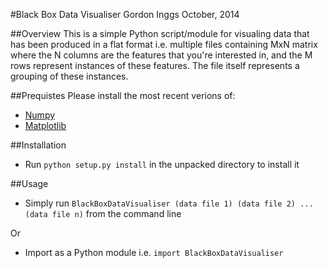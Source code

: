 #Black Box Data Visualiser
Gordon Inggs
October, 2014

##Overview
This is a simple Python script/module for visualing data that has been produced in a flat format i.e. multiple files containing MxN matrix where the N columns are the features that you're interested in, and the M rows represent instances of these features. The file itself represents a grouping of these instances.

##Prequistes
Please install the most recent verions of:

* [Numpy](http://www.numpy.org/)
* [Matplotlib](http://matplotlib.org/)

##Installation
* Run `python setup.py install` in the unpacked directory to install it

##Usage
* Simply run `BlackBoxDataVisualiser (data file 1) (data file 2) ... (data file n)` from the command line

Or

* Import as a Python module i.e. `import BlackBoxDataVisualiser`

